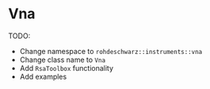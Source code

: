 # Vna

TODO:

-   Change namespace to `rohdeschwarz::instruments::vna`
-   Change class name to `Vna`
-   Add `RsaToolbox` functionality
-   Add examples
